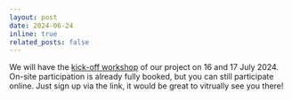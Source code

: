 ```yaml
---
layout: post
date: 2024-06-24 
inline: true
related_posts: false
---
```


We will have the [kick-off workshop](https://ias.uva.nl/content/events/2024/07/logic-and-ai.html?origin=PRy12xnsQemXLkKbh0An2g) of our project on 16 and 17 July 2024. On-site participation is already fully booked, but you can still participate online. Just sign up via the link, it would be great to vitrually see you there!
